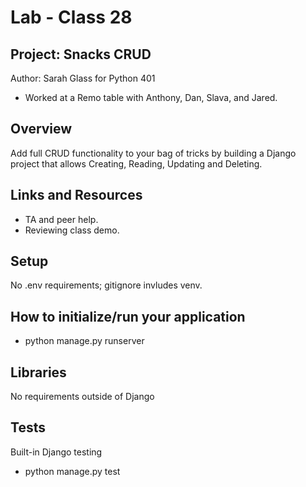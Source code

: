 # Lab - Class 28
## Project: Snacks CRUD

Author: Sarah Glass for Python 401

- Worked at a Remo table with Anthony, Dan, Slava, and Jared.

## Overview

Add full CRUD functionality to your bag of tricks by building a Django project that allows Creating, Reading, Updating and Deleting.


## Links and Resources

* TA and peer help.
* Reviewing class demo.

## Setup

No .env requirements; gitignore invludes venv.

## How to initialize/run your application

- python manage.py runserver

## Libraries

No requirements outside of Django

## Tests

Built-in Django testing

- python manage.py test